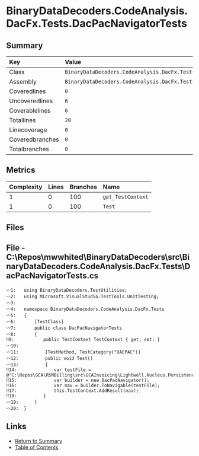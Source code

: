 ﻿# BinaryDataDecoders.CodeAnalysis.DacFx.Tests.DacPacNavigatorTests

## Summary

| Key             | Value                                                              |
| :-------------- | :----------------------------------------------------------------- |
| Class           | `BinaryDataDecoders.CodeAnalysis.DacFx.Tests.DacPacNavigatorTests` |
| Assembly        | `BinaryDataDecoders.CodeAnalysis.DacFx.Tests`                      |
| Coveredlines    | `0`                                                                |
| Uncoveredlines  | `6`                                                                |
| Coverablelines  | `6`                                                                |
| Totallines      | `20`                                                               |
| Linecoverage    | `0`                                                                |
| Coveredbranches | `0`                                                                |
| Totalbranches   | `0`                                                                |

## Metrics

| Complexity | Lines | Branches | Name              |
| :--------- | :---- | :------- | :---------------- |
| 1          | 0     | 100      | `get_TestContext` |
| 1          | 0     | 100      | `Test`            |

## Files

## File - C:\Repos\mwwhited\BinaryDataDecoders\src\BinaryDataDecoders.CodeAnalysis.DacFx.Tests\DacPacNavigatorTests.cs

```CSharp
〰1:   using BinaryDataDecoders.TestUtilities;
〰2:   using Microsoft.VisualStudio.TestTools.UnitTesting;
〰3:   
〰4:   namespace BinaryDataDecoders.CodeAnalysis.DacFx.Tests
〰5:   {
〰6:       [TestClass]
〰7:       public class DacPacNavigatorTests
〰8:       {
‼9:           public TestContext TestContext { get; set; }
〰10:  
〰11:          [TestMethod, TestCategory("DACPAC")]
〰12:          public void Test()
〰13:          {
‼14:              var testFile = @"C:\Repos\GCA\RSMBilling\src\GCAInvoicing\Lightwell.Nucleus.Persistence.NucleusDb\bin\Debug\Lightwell.Nucleus.Persistence.NucleusDb.dacpac";
‼15:              var builder = new DacPacNavigator();
‼16:              var nav = builder.ToNavigable(testFile);
‼17:              this.TestContext.AddResult(nav);
‼18:          }
〰19:      }
〰20:  }
```

## Links

* [Return to Summary](Summary.md)
* [Table of Contents](../TOC.md)

